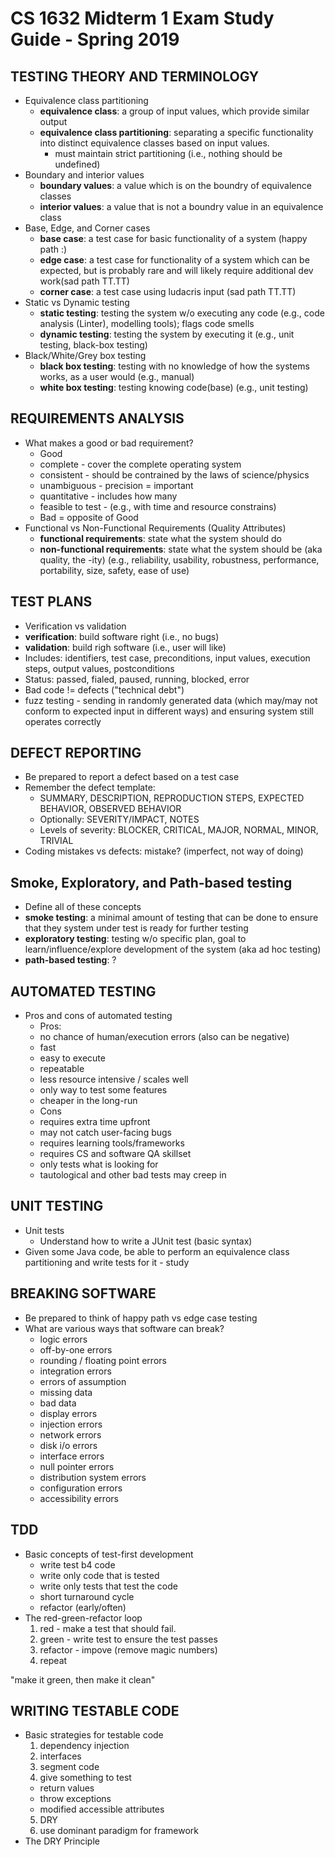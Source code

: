 # CS 1632 Midterm 1 Exam Study Guide -  Spring 2019

## TESTING THEORY AND TERMINOLOGY
* Equivalence class partitioning
  * **equivalence class**: a group of input values, which provide similar output
  * **equivalence class partitioning**: separating a specific functionality into distinct equivalence classes based on input values.
    * must maintain strict partitioning (i.e., nothing should be undefined)
* Boundary and interior values
    * **boundary values**: a value which is on the boundry of equivalence classes
    * **interior values**: a value that is not a boundry value in an equivalence class
* Base, Edge, and Corner cases
    * **base case**: a test case for basic functionality of a system (happy path :)
    * **edge case**: a test case for functionality of a system which can be expected, but is probably rare and will likely require additional dev work(sad path TT.TT)
    * **corner case**: a test case using ludacris input (sad path TT.TT)
* Static vs Dynamic testing
    * **static testing**: testing the system w/o executing any code (e.g., code analysis (Linter), modelling tools); flags code smells
    * **dynamic testing**: testing the system by executing it (e.g., unit testing, black-box testing)
* Black/White/Grey box testing
    * **black box testing**: testing with no knowledge of how the systems works, as a user would (e.g., manual)
    * **white box testing**: testing knowing code(base) (e.g., unit testing)

## REQUIREMENTS ANALYSIS
* What makes a good or bad requirement?
  * Good
   * complete - cover the complete operating system
   * consistent - should be contrained by the laws of science/physics
   * unambiguous - precision = important
   * quantitative - includes how many
   * feasible to test - (e.g., with time and resource constrains)
  * Bad = opposite of Good
* Functional vs Non-Functional Requirements  (Quality Attributes)
  * **functional requirements**: state what the system should do
  * **non-functional requirements**: state what the system should be (aka quality, the -ity) (e.g., reliability, usability, robustness, performance, portability, size, safety, ease of use)

## TEST PLANS
* Verification vs validation
 * **verification**: build software right (i.e., no bugs)
 * **validation**: build righ software (i.e., user will like)
* Includes: identifiers, test case, preconditions, input values, execution steps, output values, postconditions
* Status: passed, fialed, paused, running, blocked, error
* Bad code != defects ("technical debt")
* fuzz testing - sending in randomly generated data (which may/may not conform to expected input in different ways) and ensuring system still operates correctly

## DEFECT REPORTING
* Be prepared to report a defect based on a test case
* Remember the defect template:
  * SUMMARY, DESCRIPTION, REPRODUCTION STEPS, EXPECTED BEHAVIOR, OBSERVED BEHAVIOR
  * Optionally: SEVERITY/IMPACT, NOTES
  * Levels of severity: BLOCKER, CRITICAL, MAJOR, NORMAL, MINOR, TRIVIAL
* Coding mistakes vs defects: mistake? (imperfect, not way of doing) 

## Smoke, Exploratory, and Path-based testing
* Define all of these concepts
 * **smoke testing**: a minimal amount of testing that can be done to ensure that they system under test is ready for further testing
 * **exploratory testing**: testing w/o specific plan, goal to learn/influence/explore development of the system (aka ad hoc testing)
 * **path-based testing**: ?

## AUTOMATED TESTING
* Pros and cons of automated testing
   * Pros: 
    - no chance of human/execution errors (also can be negative)
    - fast
    - easy to execute
    - repeatable
    - less resource intensive / scales well
    - only way to test some features
    - cheaper in the long-run
   * Cons
    - requires extra time upfront
    - may not catch user-facing bugs
    - requires learning tools/frameworks
    - requires CS and software QA skillset
    - only tests what is looking for
    - tautological and other bad tests may creep in

## UNIT TESTING
* Unit tests
  * Understand how to write a JUnit test (basic syntax)
* Given some Java code, be able to perform an equivalence class partitioning and write tests for it - study

## BREAKING SOFTWARE
* Be prepared to think of happy path vs edge case testing
* What are various ways that software can break?
   - logic errors
   - off-by-one errors
   - rounding / floating point errors
   - integration errors
   - errors of assumption
   - missing data
   - bad data
   - display errors
   - injection errors
   - network errors
   - disk i/o errors
   - interface errors
   - null pointer errors
   - distribution system errors
   - configuration errors
   - accessibility errors

## TDD
* Basic concepts of test-first development
   * write test b4 code
   * write only code that is tested
   * write only tests that test the code
   * short turnaround cycle
   * refactor (early/often)
* The red-green-refactor loop
    1. red - make a test that should fail.
    2. green - write test to ensure the test passes
    3. refactor - impove (remove magic numbers)
    4. repeat
 
 "make it green, then make it clean"

## WRITING TESTABLE CODE
* Basic strategies for testable code
    1. dependency injection
    2. interfaces 
    3. segment code
    4. give something to test
     - return values
     - throw exceptions
     - modified accessible attributes
    5. DRY
    6. use dominant paradigm for framework
* The DRY Principle

